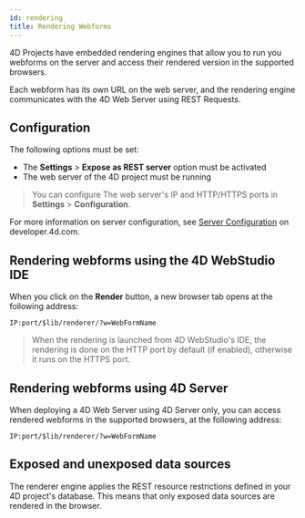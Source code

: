 ```yaml
---
id: rendering
title: Rendering Webforms
---
```


4D Projects have embedded rendering engines that allow you to run you webforms on the server and access their rendered version in the supported browsers.

Each webform has its own URL on the web server, and the rendering engine communicates with the 4D Web Server using REST Requests.

## Configuration

The following options must be set:

* The **Settings** > **Expose as REST server** option must be activated 
* The web server of the 4D project must be running

> You can configure The web server's IP and HTTP/HTTPS ports in **Settings** > 
**Configuration**.

For more information on server configuration, see [Server Configuration](https://developer.4d.com/docs/en/REST/configuration.html) on developer.4d.com.

## Rendering webforms using the 4D WebStudio IDE

When you click on the **Render** button, a new browser tab opens at the following address:

`IP:port/$lib/renderer/?w=WebFormName`

> When the rendering is launched from 4D WebStudio's IDE, the rendering is done on the HTTP port by default (if enabled), otherwise it runs on the HTTPS port.

## Rendering webforms using 4D Server

When deploying a 4D Web Server using 4D Server only, you can access rendered webforms in the supported browsers, at the following address:

`IP:port/$lib/renderer/?w=WebFormName`

## Exposed and unexposed data sources 

The renderer engine applies the REST resource restrictions defined in your 4D project's database. This means that only exposed data sources are rendered in the browser. 

